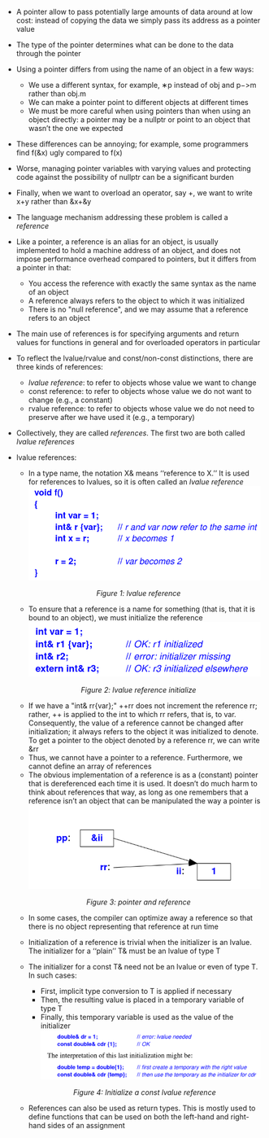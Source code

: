 - A pointer allow to pass potentially large amounts of data around at low cost: instead of copying the data we simply pass its address as a pointer value
- The type of the pointer determines what can be done to the data through the pointer
- Using a pointer differs from using the name of an object in a few ways:
  - We use a different syntax, for example, ∗p instead of obj and p−>m rather than obj.m
  - We can make a pointer point to different objects at different times
  - We must be more careful when using pointers than when using an object directly: a pointer may be a nullptr or point to an object that wasn’t the one we expected
- These differences can be annoying; for example, some programmers find f(&x) ugly compared to f(x)
- Worse, managing pointer variables with varying values and protecting code against the possibility of nullptr can be a significant burden
- Finally, when we want to overload an operator, say +, we want to write x+y rather than &x+&y
- The language mechanism addressing these problem is called a _reference_
- Like a pointer, a reference is an alias for an object, is usually implemented to hold a machine address of an object, and does not impose performance overhead compared to pointers, but it differs from a pointer in that:
  - You access the reference with exactly the same syntax as the name of an object
  - A reference always refers to the object to which it was initialized
  - There is no "null reference", and we may assume that a reference refers to an object
- The main use of references is for specifying arguments and return values for functions in general and for overloaded operators in particular
- To reflect the lvalue/rvalue and const/non-const distinctions, there are three kinds of references:
  - _lvalue reference_: to refer to objects whose value we want to change
  - const reference: to refer to objects whose value we do not want to change (e.g., a constant)
  - rvalue reference: to refer to objects whose value we do not need to preserve after we have used it (e.g., a temporary)
- Collectively, they are called _references_. The first two are both called _lvalue references_
- lvalue references:
  - In a type name, the notation X& means ‘‘reference to X.’’ It is used for references to lvalues, so it is often called an _lvalue reference_
  ![lvalue reference](./images/LvalueReference.png)
  <p align="center"><i>Figure 1: lvalue reference </p></i> 

  - To ensure that a reference is a name for something (that is, that it is bound to an object), we must initialize the reference
  ![lvalue reference initialize](./images/LvalueReferenceInitialize.png)
  <p align="center"><i>Figure 2: lvalue reference initialize</p></i>

  - If we have a "int& rr{var};" ++rr does not increment the reference rr; rather, ++ is applied to the int to which rr refers, that is, to var. Consequently, the value of a reference cannot be changed after initialization; it always refers to the object it was initialized to denote. To get a pointer to the object denoted by a reference rr, we can write &rr
  - Thus, we cannot have a pointer to a reference. Furthermore, we cannot define an array of references
  - The obvious implementation of a reference is as a (constant) pointer that is dereferenced each time it is used. It doesn’t do much harm to think about references that way, as long as one remembers that a reference isn’t an object that can be manipulated the way a pointer is
  ![pointer and reference](./images/PointerVsReference.png)
  <p align="center"><i>Figure 3: pointer and reference</p></i>

  - In some cases, the compiler can optimize away a reference so that there is no object representing that reference at run time
  - Initialization of a reference is trivial when the initializer is an lvalue. The initializer for a ‘‘plain’’ T& must be an lvalue of type T
  - The initializer for a const T& need not be an lvalue or even of type T. In such cases:
    - First, implicit type conversion to T is applied if necessary
    - Then, the resulting value is placed in a temporary variable of type T
    - Finally, this temporary variable is used as the value of the initializer
    ![Initialize a const lvalue reference](./images/InitialzeConstLvalueReference.png)
    <p align="center"><i>Figure 4: Initialize a const lvalue reference</p></i>

  - References can also be used as return types. This is mostly used to define functions that can be used on both the left-hand and right-hand sides of an assignment
